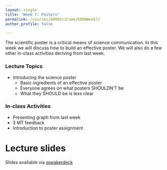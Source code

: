 ```yaml
---
layout: single
title: "Week 7: Posters"
permalink: /courses/6000SciComm/6000Week7/
author_profile: false

---
```


The scientific poster is a critical means of science communication. In this week we will discuss how to build an effective poster. We will also do a few other in-class activities deriving from last week.

### Lecture Topics

* Introducing the science poster
	- Basic ingredients of an effective poster
	- Everyone agrees on what posters SHOULDN’T be
	- What they SHOULD be is less clear

### In-class Activities

- Presenting graph from last week
- 3 MT feedback
- Introduction to poster assignment

# Lecture slides

<script async class="speakerdeck-embed" data-id="da49a2fe6d9b4dafb08eeb11eb712985" data-ratio="1.77777777777778" src="//speakerdeck.com/assets/embed.js"></script>

Slides available via [speakerdeck](https://speakerdeck.com/pandalusplatyceros/fish-6000-week-7-posters)